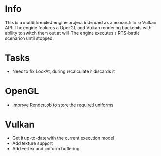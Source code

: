 Info
====

This is a mutltithreaded engine project indended as a research in to Vulkan API. The engine features a OpenGL and Vulkan rendering backends with ability to switch them out at will. The engine executes a RTS-battle scenarion until stopped.

Tasks
=====
* Need to fix LookAt, during recalculate it discards it

# OpenGL
* Improve RenderJob to store the required uniforms

# Vulkan
* Get it up-to-date with the current execution model
* Add texture support
* Add vertex and uniform buffering